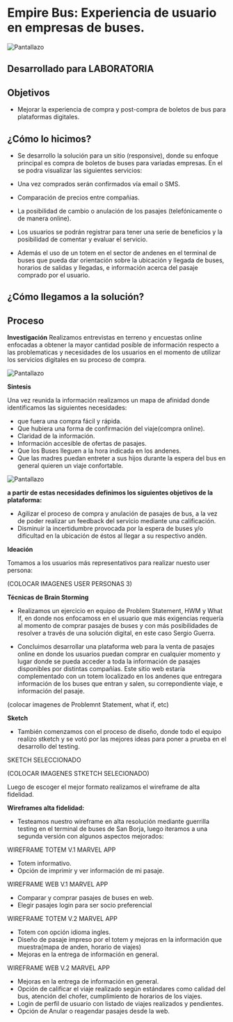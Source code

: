 # Empire Bus: Experiencia de usuario en empresas de buses.

![Pantallazo](assets/presentacion.jpeg)

## Desarrollado para LABORATORIA

## Objetivos

- Mejorar la experiencia de compra y post-compra de boletos de bus para plataformas digitales.

## ¿Cómo lo hicimos?

- Se desarrollo la solución para un sitio (responsive), donde su enfoque principal es compra de boletos de buses para variadas empresas. En el se podra visualizar las siguientes servicios:

- Una vez comprados serán confirmados vía email o SMS.
- Comparación de precios entre compañias.
- La posibilidad de cambio o anulación de los pasajes (telefónicamente o de manera online).
- Los usuarios se podrán registrar para tener una serie de beneficios y la posibilidad de comentar y evaluar el servicio.
- Además el uso de un totem en el sector de andenes en el terminal de buses que pueda dar orientación sobre la ubicación y llegada de buses, horarios de salidas y llegadas, e información acerca del pasaje comprado por el usuario.

## ¿Cómo llegamos a la solución?

## Proceso

**Investigación**
Realizamos entrevistas en terreno y encuestas online enfocadas a obtener la mayor cantidad posible de información respecto a las problematicas y necesidades de los usuarios en el momento de utilizar los servicios digitales en su proceso de compra.

![Pantallazo](assets/encuesta.png)

**Sintesis**

 Una vez reunida la información realizamos un mapa de afinidad donde identificamos las siguientes necesidades:

- que fuera una compra fácil y rápida.
- Que hubiera una forma de confirmación del viaje(compra online).
- Claridad de la información.
- Información accesible de ofertas de pasajes.
- Que los Buses lleguen a la hora indicada en los andenes.
- Que las madres puedan entreter a sus hijos durante la espera del bus en general quieren un viaje confortable.

![Pantallazo](assets/mapaafinidad.png)

**a partir de estas necesidades definimos los siguientes objetivos de la plataforma:**

- Agilizar el proceso de compra y anulación de pasajes de bus, a la vez de poder realizar un feedback del servicio mediante una calificación.
- Disminuir la incertidumbre provocada por la espera de buses y/o dificultad en la ubicación de éstos al llegar a su respectivo andén.

**Ideación**

Tomamos a los usuarios más representativos para realizar nuesto user persona:

(COLOCAR IMAGENES USER PERSONAS 3)

**Técnicas de Brain Storming**
- Realizamos un ejercicio en equipo de Problem Statement, HWM y What If, en donde nos enfocamoss en el usuario que más exigencias requería al momento de comprar pasajes de buses y con más posibilidades de resolver a través de una solución digital, en este caso Sergio Guerra.

- Concluimos desarrollar una plataforma web para la venta de pasajes online en donde los usuarios puedan comprar en cualquier momento y lugar donde se pueda acceder a toda la información de pasajes disponibles por distintas compañías. Este sitio web estaría complementado con un totem localizado en los andenes que entregara información de los buses que entran y salen, su correpondiente viaje, e información del pasaje.

(colocar imagenes de Problemnt Statement, what if, etc)

**Sketch**

- También comenzamos con el proceso de diseño, donde todo el equipo realizo stketch y se votó por las mejores ideas para poner a prueba en el desarrollo del testing.

SKETCH SELECCIONADO

(COLOCAR IMAGENES STKETCH SELECIONADO)


Luego de escoger el mejor formato realizamos el wireframe de alta fidelidad.

**Wireframes alta fidelidad:**

- Testeamos nuestro wireframe en alta resolución mediante guerrilla testing en el terminal de buses de San Borja, luego iteramos a una segunda versión con algunos aspectos mejorados:

WIREFRAME TOTEM V.1 MARVEL APP
- Totem informativo.
- Opción de imprimir y ver información de mi pasaje.

WIREFRAME WEB V.1 MARVEL APP
- Comparar y comprar pasajes de buses en web.
- Elegir pasajes login para ser socio preferencial

WIREFRAME TOTEM V.2 MARVEL APP
- Totem con opción idioma ingles.
- Diseño de pasaje impreso por el totem y mejoras en la información que muestra(mapa de anden, horario de viajes)
- Mejoras en la entrega de información en general.

WIREFRAME WEB V.2 MARVEL APP
- Mejoras en la entrega de información en general.
- Opción de calificar el viaje realizado según estándares como calidad del bus, atención del chofer, cumplimiento de horarios de los viajes.
- Login de perfil de usuario con listado de viajes realizados y pendientes.
- Opción de Anular o reagendar pasajes desde la web.
